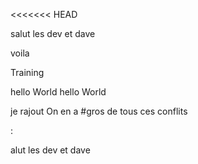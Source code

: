<<<<<<< HEAD


salut les dev et dave

voila

 Training


hello World
hello World

je rajout
On en a #gros
de tous ces conflits


:

alut les dev et dave
>
